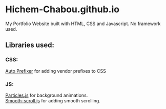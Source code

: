 # Hichem-Chabou.github.io
My Portfolio Website built with HTML, CSS and Javascript. No framework used.

## Libraries used:
### CSS:
[Auto Prefixer](https://github.com/postcss/autoprefixer) for adding vendor prefixes to CSS

### JS:
[Particles.js](https://github.com/VincentGarreau/particles.js/) for background animations.  
[Smooth-scroll.js](https://github.com/GabrielDelepine/smooth-scroll) for adding smooth scrolling.
